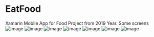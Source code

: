 # EatFood
Xamarin Mobile App for Food
Project from 2019 Year.
Some screens
![image](https://user-images.githubusercontent.com/52629691/193821014-9604c49f-a796-408a-8e83-e552a4194f55.png)
![image](https://user-images.githubusercontent.com/52629691/193821115-8b657730-e262-4d24-bea8-1d938e64cec5.png)
![image](https://user-images.githubusercontent.com/52629691/193821307-faf13888-56d5-4032-9f30-6e6ffda172ea.png)
![image](https://user-images.githubusercontent.com/52629691/193821431-b61a9ba0-7376-42be-91e9-3678338c3fb4.png)
![image](https://user-images.githubusercontent.com/52629691/193821541-84d601df-4c7c-48fc-ad85-8f348e08be5c.png)
![image](https://user-images.githubusercontent.com/52629691/193822009-e72b8130-b4f8-4b7c-b4f1-0b33403d5db3.png)
![image](https://user-images.githubusercontent.com/52629691/193822090-5a8ac110-babf-4063-9279-1ddd3287f471.png)



